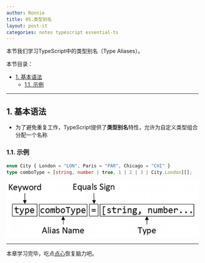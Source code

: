 ```yaml
---
author: Ronnie
title: 05.类型别名
layout: post-it
categories: notes typescript essential-ts
---
```


<!-- # 类型别名（Type Aliases） -->
本节我们学习TypeScript中的类型别名（Type Aliases）。

本节目录：
<!-- TOC -->

- [1. 基本语法](#1-基本语法)
    - [1.1. 示例](#11-示例)

<!-- /TOC -->

---

## 1. 基本语法
- 为了避免重复工作，TypeScript提供了**类型别名**特性，允许为自定义类型组合分配一个名称

### 1.1. 示例

```typescript
enum City { London = "LON", Paris = "PAR", Chicago = "CHI" }
type comboType = [string, number | true, 1 | 2 | 3 | City.London][];
```

![type_aliases](/assets/images/TypeScript学习笔记/Essential-TypeScript/type_aliases.png)

---

本章学习完毕，吃点[点心]()恢复脑力吧。